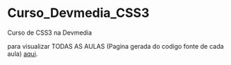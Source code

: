 # Curso_Devmedia_CSS3
 Curso de CSS3 na Devmedia
 
 para visualizar TODAS AS AULAS (Pagina gerada do codigo fonte de cada aula) [aqui](https://luizdossrmorais.github.io/Curso_Devmedia_CSS3/).
 
